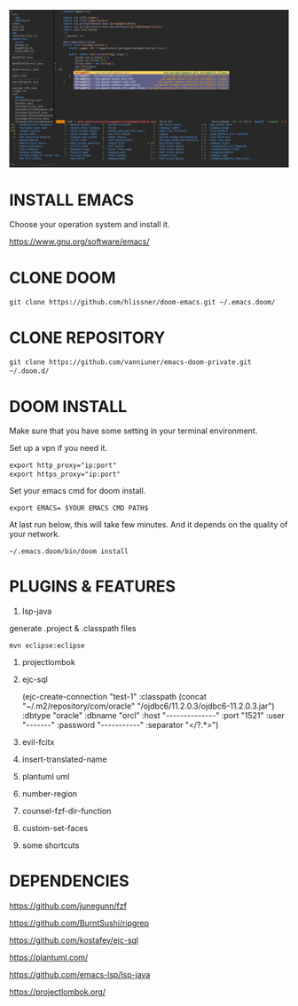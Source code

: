 ![img](tui-cut.png)


# INSTALL EMACS

Choose your operation system and install it.

<https://www.gnu.org/software/emacs/>


# CLONE DOOM

    git clone https://github.com/hlissner/doom-emacs.git ~/.emacs.doom/


# CLONE REPOSITORY

    git clone https://github.com/vanniuner/emacs-doom-private.git ~/.doom.d/


# DOOM INSTALL

Make sure that you have some setting in your terminal environment.

Set up a vpn if you need it.

    export http_proxy="ip:port"
    export https_proxy="ip:port"

Set your emacs cmd for doom install.

    export EMACS= $YOUR EMACS CMD PATH$

At last run below, this will take few minutes. And it depends on the quality of your network.

    ~/.emacs.doom/bin/doom install


# PLUGINS & FEATURES

1.  lsp-java

generate .project & .classpath files

    mvn eclipse:eclipse

1.  projectlombok
2.  ejc-sql

    (ejc-create-connection
     "test-1"
     :classpath (concat "~/.m2/repository/com/oracle"
                        "/ojdbc6/11.2.0.3/ojdbc6-11.2.0.3.jar")
     :dbtype "oracle"
     :dbname "orcl"
     :host "--------------"
     :port "1521"
     :user "-------"
     :password "-----------"
     :separator "</?\.*>")

1.  evil-fcitx

2.  insert-translated-name
3.  plantuml uml
4.  number-region
5.  counsel-fzf-dir-function
6.  custom-set-faces
7.  some shortcuts


# DEPENDENCIES

<https://github.com/junegunn/fzf>

<https://github.com/BurntSushi/ripgrep>

<https://github.com/kostafey/ejc-sql>

<https://plantuml.com/>

<https://github.com/emacs-lsp/lsp-java>

<https://projectlombok.org/>

